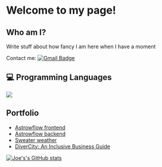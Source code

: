 <h1>Welcome to my page! </h1> 

## Who am I?
<div style="text-align: left"> Write stuff about how fancy I am here when I have a moment </div>

Contact me: [![Gmail Badge](https://img.shields.io/badge/-jwgalvin@gmail.com-c14438?style=flat-square&logo=Gmail&logoColor=white&link=mailto:asterp04@gmail.com)](mailto:jwgalvin@gmail.com)

## :computer: Programming Languages
<img src = "https://github-readme-stats.vercel.app/api/top-langs/?username=jwgalvin&langs_count=8">

## Portfolio 
* [Astrowflow frontend](https://github.com/jwgalvin/astroflow_fe)
* [Astrowflow backend](https://github.com/T-willjr/astroflow_be)
* [Sweater weather](https://github.com/jwgalvin/whether_sweater)
* [DiverCity: An Inclusive Business Guide](https://github.com/Capstone-LGBTQ-BIPOC)

[![Joe's's GitHub stats](https://github-readme-stats.vercel.app/api?username=jwgalvin)](https://github.com/jwgalvin/github-readme-stats)
